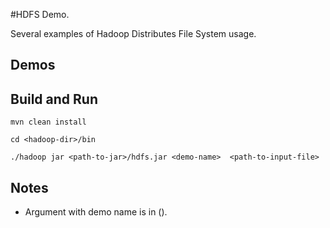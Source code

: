 #HDFS Demo.

Several examples of Hadoop Distributes File System usage.

## Demos


## Build and Run
```
mvn clean install

cd <hadoop-dir>/bin

./hadoop jar <path-to-jar>/hdfs.jar <demo-name>  <path-to-input-file> 
```

## Notes

- Argument with demo name is in ().
>
